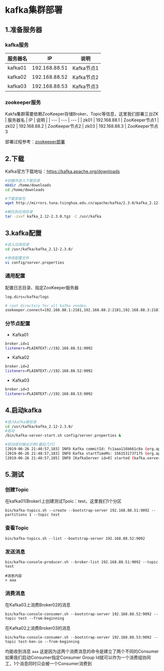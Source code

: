 # kafka集群部署
## 1.准备服务器
### kafka服务
| 服务器名 | IP | 说明 |
| --- | --- | --- |
| kafka01 | 192.168.88.51 | Kafka节点1
| kafka02 | 192.168.88.52 | Kafka节点2
| kafka03 | 192.168.88.53 | Kafka节点3

### zookeeper服务
Kakfa集群需要依赖ZooKeeper存储Broker、Topic等信息，这里我们部署三台ZK
| 服务器名 | IP | 说明 |
| --- | --- | --- |
| zk01 | 192.168.88.1 | ZooKeeper节点1
| zk02 | 192.168.88.2 | ZooKeeper节点2
| zk03 | 192.168.88.3 | ZooKeeper节点3

部署过程参考：[zookeeper部署](/DevOps/MiddleWare/zookeeper.md)

## 2.下载
Kafka官方下载地址：https://kafka.apache.org/downloads
```bash
#创建并进入下载目录
mkdir /home/downloads
cd /home/downloads

#下载安装包
wget http://mirrors.tuna.tsinghua.edu.cn/apache/kafka/2.3.0/kafka_2.12-2.3.0.tgz 

#解压到应用目录
tar -zvxf kafka_2.12-2.3.0.tgz -C /usr/kafka
```

## 3.kafka配置
```bash
#进入应用目录
cd /usr/kafka/kafka_2.12-2.3.0/

#修改配置文件
vi config/server.properties
```

### 通用配置
配置日志目录、指定ZooKeeper服务器
```bash
log.dirs=/kafka/logs

# root directory for all kafka znodes.
zookeeper.connect=192.168.88.1:2181,192.168.88.2:2181,192.168.88.3:2181
```

### 分节点配置
- Kafka01
```bash
broker.id=1
listeners=PLAINTEXT://192.168.88.51:9092
```

- Kafka02
```bash
broker.id=2
listeners=PLAINTEXT://192.168.88.52:9092
```

- Kafka03
```bash
broker.id=3
listeners=PLAINTEXT://192.168.88.53:9092
```

## 4.启动kafka
```bash
#进入kafka根目录
cd /usr/kafka/kafka_2.12-2.3.0/
#启动
/bin/kafka-server-start.sh config/server.properties &

#启动成功输出示例(最后几行)
[2019-06-26 21:48:57,183] INFO Kafka commitId: fc1aaa116b661c8a (org.apache.kafka.common.utils.AppInfoParser)
[2019-06-26 21:48:57,183] INFO Kafka startTimeMs: 1561531737175 (org.apache.kafka.common.utils.AppInfoParser)
[2019-06-26 21:48:57,185] INFO [KafkaServer id=0] started (kafka.server.KafkaServer)
```

## 5.测试
### 创建Topic
在kafka01(Broker)上创建测试Tpoic：test，这里我们1个分区
```
bin/kafka-topics.sh --create --bootstrap-server 192.168.88.51:9092 --partitions 1 --topic test
```
### 查看Topic
```
bin/kafka-topics.sh --list --bootstrap-server 192.168.88.52:9092
```
### 发送消息
```
bin/kafka-console-producer.sh --broker-list 192.168.88.51:9092 --topic test

#消息内容
> aaa
```
### 消费消息
在Kafka03上消费Broker02的消息
```
bin/kafka-console-consumer.sh --bootstrap-server 192.168.88.52:9092 --topic test --from-beginning
```
在Kafka02上消费Broker03的消息
```
bin/kafka-console-consumer.sh --bootstrap-server 192.168.88.53:9092 --topic test-ken-io --from-beginning
```
均能收到消息 `aaa`
这是因为这两个消费消息的命令是建立了两个不同的Consumer
如果我们启动Consumer指定Consumer Group Id就可以作为一个消费组协同工，1个消息同时只会被一个Consumer消费到